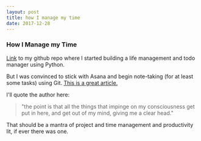 ```yaml
---
layout: post
title: how I manage my time 
date: 2017-12-28
---
```


### How I Manage my Time

[Link](https://github.com/ajtrexler/seshat) to my github repo where I started building a life management and todo manager using Python.

But I was convinced to stick with Asana and begin note-taking (for at least some tasks) using Git.  [This is a great article.](https://zwischenzugs.com/2017/12/03/how-i-manage-my-time/)  

I'll quote the author here: 
> "the point is that all the things that impinge on my consciousness get put in here, and get out of my mind, giving me a clear head."

That should be a mantra of project and time management and productivity lit, if ever there was one.




